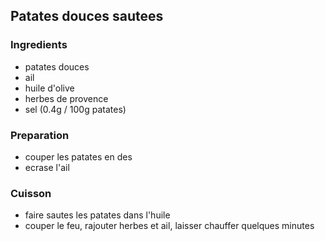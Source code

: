 ## Patates douces sautees

### Ingredients

- patates douces
- ail
- huile d'olive
- herbes de provence
- sel (0.4g / 100g patates)

### Preparation

- couper les patates en des
- ecrase l'ail

### Cuisson

- faire sautes les patates dans l'huile
- couper le feu, rajouter herbes et ail, laisser chauffer quelques minutes


